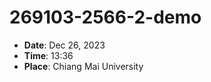 # 269103-2566-2-demo

- **Date**: Dec 26, 2023
- **Time**: 13:36
- **Place**: Chiang Mai University
